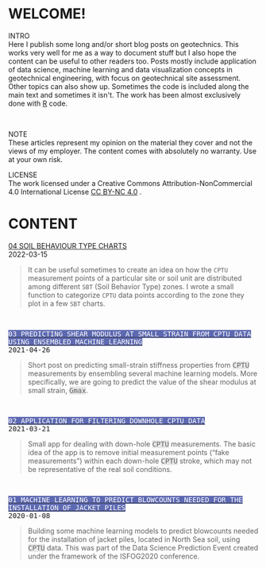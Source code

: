 <!-- Fonts and CSS styles -->

<head>

<link href="https://fonts.googleapis.com/css2?family=Fira+Code&family=Fira+Mono&family=Roboto&display=swap" rel="stylesheet">

<link rel="stylesheet" href="styles.css">

</head>
  
<!-- General info -->
<body>

<h1>WELCOME!</h1>

<p></p>

<p>
<sec>INTRO</sec>
<br>
Here I publish some long and/or short blog posts on geotechnics. This works very well for me as a way to document stuff but I also hope the content can be useful to other readers too. Posts mostly include application of data science, machine learning and data visualization concepts in geotechnical engineering, with focus on geotechnical site assessment. Other topics can also show up. Sometimes the code is included along the main text and sometimes it isn't. The work has been almost exclusively done with 
<a href="https://www.r-project.org/" title = "R WEBPAGE" target="_blank">R</a>
 code.
</p>
  
<br>
  
<p>
<sec>NOTE</sec>
<br>
These articles represent my opinion on the material they cover and not the views of my employer. The content comes with absolutely no warranty. Use at your own risk.
</p>

<p>
<sec>LICENSE</sec>
<br>
The work licensed under a Creative Commons Attribution-NonCommercial 4.0 International License 
<a href="https://creativecommons.org/licenses/by-nc/4.0/" title="creativecommons.org" target="_blank">CC BY-NC 4.0</a>
.
</p>

<!-- Main content -->

<h1>CONTENT</h1>

<p></p>

<!-- 04 -->

<p><a href="https://erdirstats.github.io/04-sbt-charts.html" title="FULL ARTICLE" target="_blank">04 SOIL BEHAVIOUR TYPE CHARTS</a>
<br>2022-03-15</p>
<blockquote> It can be useful sometimes to create an idea on how the <code>CPTU</code> measurement points of a particular site or soil unit are distributed among different <code>SBT</code> (Soil Behavior Type) zones. I wrote a small function to categorize <code>CPTU</code> data points according to the zone they plot in a few <code>SBT</code> charts.</blockquote>

<br>

<p style="font-weight: normal;"><a style="color:#2F2F2F; text-transform: uppercase;" href="https://erdirstats.github.io/03-small-strain-stiffness.html" title="FULL ARTICLE" target="_blank"><span style="font-family: monospace; background-color: #5D69B1; color:#FFFFFF;">03 Predicting shear modulus at small strain from CPTU data using ensembled machine learning</span></a><br><span style="font-family: monospace;font-weight: normal; font-size: 14px;">2021-04-26</span></p> 
<blockquote style="font-style: normal;">Short post on predicting small-strain stiffness properties from <span style="font-family: monospace; background-color: #E7E7E7">CPTU</span> measurements by ensembling several machine learning models. More specifically, we are going to predict the value of the shear modulus at small strain, <span style="font-family:monospace;background-color:#E7E7E7">Gmax</span>.</blockquote>

<br>
  
<p style="font-weight: normal;"><a style="color:#2F2F2F; text-transform: uppercase;" href="https://erdirstats.github.io/02-cptu-downhole.html" title="FULL ARTICLE" target="_blank"><span style="font-family: monospace; background-color: #5D69B1; color:#FFFFFF;">02 APPLICATION FOR FILTERING DOWNHOLE CPTU DATA</span></a><br><span style="font-family: monospace;font-weight: normal; font-size: 14px;">2021-03-21</span></p>
<blockquote style="font-style: normal;">Small app for dealing with down-hole <span style="font-family: monospace; background-color: #E7E7E7">CPTU</span> measurements. The basic idea of the app is to remove initial measurement points (“fake measurements”) within each down-hole <span style="font-family: monospace; background-color: #E7E7E7">CPTU</span> stroke, which may not be representative of the real soil conditions.</blockquote>

<br>

<p style="font-weight: normal;"><a style="color:#2F2F2F; text-transform: uppercase;" href="https://erdirstats.github.io/01-pile-driveability-isfog.html" title="FULL ARTICLE" target="_blank"><span style="font-family: monospace; background-color: #5D69B1; color:#FFFFFF;">01 Machine learning to predict blowcounts needed for the installation of jacket piles</span></a><br><span style="font-family: monospace;font-weight: normal; font-size: 14px;">2020-01-08</span></p> 
<blockquote style="font-style: normal;">Building some machine learning models to predict blowcounts needed for the installation of jacket piles, located in North Sea soil, using <span style="font-family: monospace; background-color: #E7E7E7">CPTU</span> data. This was part of the Data Science Prediction Event created under the framework of the ISFOG2020 conference.</blockquote>

</body>
